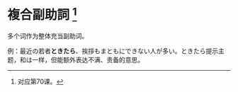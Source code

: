 # 複合副助詞 [^title]

多个词作为整体充当副助词。

例：最近の若者**ときたら**、挨拶もまともにできない人が多い。ときたら提示主题，和は一样，但能额外表达不满、责备的意思。


[^title]: 对应第70课。



